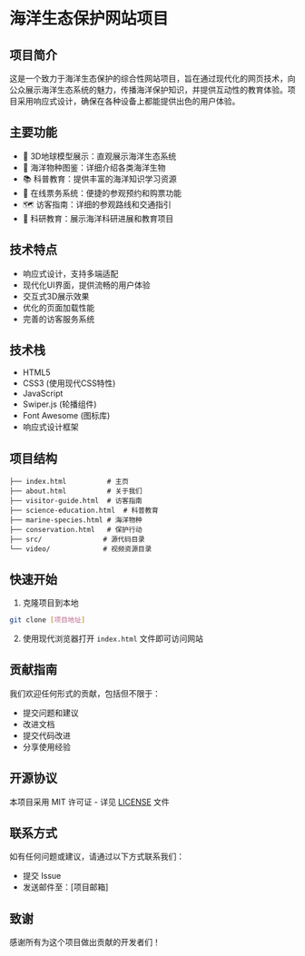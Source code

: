 # 海洋生态保护网站项目

## 项目简介
这是一个致力于海洋生态保护的综合性网站项目，旨在通过现代化的网页技术，向公众展示海洋生态系统的魅力，传播海洋保护知识，并提供互动性的教育体验。项目采用响应式设计，确保在各种设备上都能提供出色的用户体验。

## 主要功能
- 🌊 3D地球模型展示：直观展示海洋生态系统
- 🐋 海洋物种图鉴：详细介绍各类海洋生物
- 📚 科普教育：提供丰富的海洋知识学习资源
- 🎫 在线票务系统：便捷的参观预约和购票功能
- 🗺️ 访客指南：详细的参观路线和交通指引
- 🔬 科研教育：展示海洋科研进展和教育项目

## 技术特点
- 响应式设计，支持多端适配
- 现代化UI界面，提供流畅的用户体验
- 交互式3D展示效果
- 优化的页面加载性能
- 完善的访客服务系统

## 技术栈
- HTML5
- CSS3 (使用现代CSS特性)
- JavaScript
- Swiper.js (轮播组件)
- Font Awesome (图标库)
- 响应式设计框架

## 项目结构
```
├── index.html          # 主页
├── about.html          # 关于我们
├── visitor-guide.html  # 访客指南
├── science-education.html  # 科普教育
├── marine-species.html # 海洋物种
├── conservation.html   # 保护行动
├── src/               # 源代码目录
└── video/             # 视频资源目录
```

## 快速开始
1. 克隆项目到本地
```bash
git clone [项目地址]
```

2. 使用现代浏览器打开 `index.html` 文件即可访问网站

## 贡献指南
我们欢迎任何形式的贡献，包括但不限于：
- 提交问题和建议
- 改进文档
- 提交代码改进
- 分享使用经验

## 开源协议
本项目采用 MIT 许可证 - 详见 [LICENSE](LICENSE) 文件

## 联系方式
如有任何问题或建议，请通过以下方式联系我们：
- 提交 Issue
- 发送邮件至：[项目邮箱]

## 致谢
感谢所有为这个项目做出贡献的开发者们！ 